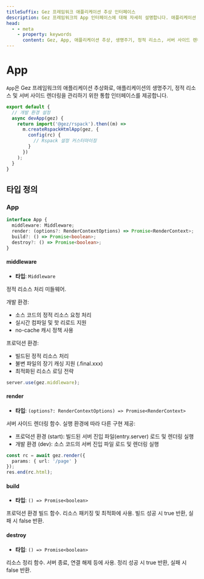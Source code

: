 ```yaml
---
titleSuffix: Gez 프레임워크 애플리케이션 추상 인터페이스
description: Gez 프레임워크의 App 인터페이스에 대해 자세히 설명합니다. 애플리케이션 생명주기 관리, 정적 리소스 처리 및 서버 사이드 렌더링 기능을 포함하여 개발자가 애플리케이션의 핵심 기능을 이해하고 사용할 수 있도록 돕습니다.
head:
  - - meta
    - property: keywords
      content: Gez, App, 애플리케이션 추상, 생명주기, 정적 리소스, 서버 사이드 렌더링, API
---
```


# App

`App`은 Gez 프레임워크의 애플리케이션 추상화로, 애플리케이션의 생명주기, 정적 리소스 및 서버 사이드 렌더링을 관리하기 위한 통합 인터페이스를 제공합니다.

```ts title="entry.node.ts"
export default {
  // 개발 환경 설정
  async devApp(gez) {
    return import('@gez/rspack').then((m) =>
      m.createRspackHtmlApp(gez, {
        config(rc) {
          // Rspack 설정 커스터마이징
        }
      })
    );
  }
}
```

## 타입 정의
### App

```ts
interface App {
  middleware: Middleware;
  render: (options?: RenderContextOptions) => Promise<RenderContext>;
  build?: () => Promise<boolean>;
  destroy?: () => Promise<boolean>;
}
```

#### middleware

- **타입**: `Middleware`

정적 리소스 처리 미들웨어.

개발 환경:
- 소스 코드의 정적 리소스 요청 처리
- 실시간 컴파일 및 핫 리로드 지원
- no-cache 캐시 정책 사용

프로덕션 환경:
- 빌드된 정적 리소스 처리
- 불변 파일의 장기 캐싱 지원 (.final.xxx)
- 최적화된 리소스 로딩 전략

```ts
server.use(gez.middleware);
```

#### render

- **타입**: `(options?: RenderContextOptions) => Promise<RenderContext>`

서버 사이드 렌더링 함수. 실행 환경에 따라 다른 구현 제공:
- 프로덕션 환경 (start): 빌드된 서버 진입 파일(entry.server) 로드 및 렌더링 실행
- 개발 환경 (dev): 소스 코드의 서버 진입 파일 로드 및 렌더링 실행

```ts
const rc = await gez.render({
  params: { url: '/page' }
});
res.end(rc.html);
```

#### build

- **타입**: `() => Promise<boolean>`

프로덕션 환경 빌드 함수. 리소스 패키징 및 최적화에 사용. 빌드 성공 시 true 반환, 실패 시 false 반환.

#### destroy

- **타입**: `() => Promise<boolean>`

리소스 정리 함수. 서버 종료, 연결 해제 등에 사용. 정리 성공 시 true 반환, 실패 시 false 반환.